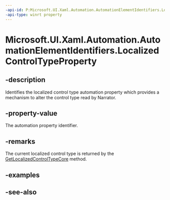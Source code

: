 ```yaml
---
-api-id: P:Microsoft.UI.Xaml.Automation.AutomationElementIdentifiers.LocalizedControlTypeProperty
-api-type: winrt property
---
```


<!-- Property syntax
public Windows.UI.Xaml.Automation.AutomationProperty LocalizedControlTypeProperty { get; }
-->

# Microsoft.UI.Xaml.Automation.AutomationElementIdentifiers.LocalizedControlTypeProperty

## -description
Identifies the localized control type automation property which provides a mechanism to alter the control type read by Narrator.

## -property-value
The automation property identifier.

## -remarks
The current localized control type is returned by the [GetLocalizedControlTypeCore](../microsoft.ui.xaml.automation.peers/automationpeer_getlocalizedcontroltypecore_1799576178.md) method.

## -examples

## -see-also
